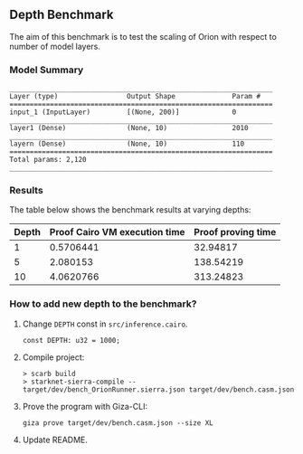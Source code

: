
## Depth Benchmark

The aim of this benchmark is to test the scaling of Orion with respect to number of model layers.

### Model Summary
```
_________________________________________________________________
Layer (type)                 Output Shape              Param #   
=================================================================
input_1 (InputLayer)         [(None, 200)]             0         
_________________________________________________________________
layer1 (Dense)               (None, 10)                2010      
_________________________________________________________________
layern (Dense)               (None, 10)                110       
=================================================================
Total params: 2,120
_________________________________________________________________
```

### Results
The table below shows the benchmark results at varying depths:

| Depth | Proof Cairo VM execution time | Proof proving time |
| ----- | ----------------------------- | ------------------ |
| 1     | 0.5706441                     | 32.94817           |
| 5     | 2.080153                      | 138.54219          |
| 10    | 4.0620766                     | 313.24823          |

### How to add new depth to the benchmark?

1. Change `DEPTH` const in `src/inference.cairo`.
    ```
    const DEPTH: u32 = 1000;
    ```
2. Compile project:
    ```
    > scarb build  
    > starknet-sierra-compile -- target/dev/bench_OrionRunner.sierra.json target/dev/bench.casm.json
    ```
3. Prove the program with Giza-CLI:
    ```
    giza prove target/dev/bench.casm.json --size XL
    ```
4. Update README.